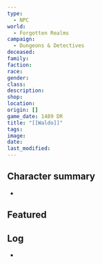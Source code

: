 ```yaml
---
type:
  - NPC
world:
  - Forgotten Realms
campaign:
  - Dungeons & Detectives
deceased: 
family: 
faction: 
race: 
gender: 
class: 
description: 
shop: 
location: 
origin: []
game_date: 1489 DR
title: "[[Waldo]]"
tags: 
image: 
date: 
last_modified: 
---
```

## Character summary
* 

## Featured


## Log
* 